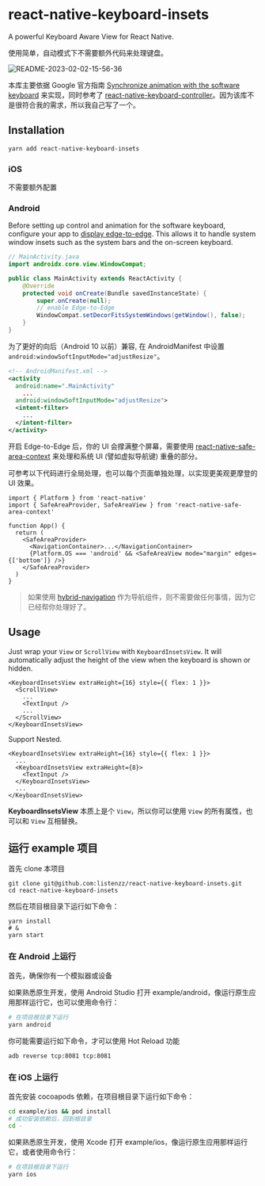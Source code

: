 # react-native-keyboard-insets

A powerful Keyboard Aware View for React Native.

使用简单，自动模式下不需要额外代码来处理键盘。

![README-2023-02-02-15-56-36](https://todoit.oss-cn-shanghai.aliyuncs.com/assets/README-2023-02-02-15-56-36.gif)

本库主要依据 Google 官方指南 [Synchronize animation with the software keyboard](https://developer.android.com/develop/ui/views/layout/sw-keyboard#synchronize-animation) 来实现，同时参考了 [react-native-keyboard-controller](https://github.com/kirillzyusko/react-native-keyboard-controller)。因为该库不是很符合我的需求，所以我自己写了一个。

## Installation

```bash
yarn add react-native-keyboard-insets
```

### iOS

不需要额外配置

### Android

Before setting up control and animation for the software keyboard, configure your app to [display edge-to-edge](https://developer.android.com/develop/ui/views/layout/edge-to-edge). This allows it to handle system window insets such as the system bars and the on-screen keyboard.

```java
// MainActivity.java
import androidx.core.view.WindowCompat;

public class MainActivity extends ReactActivity {
    @Override
    protected void onCreate(Bundle savedInstanceState) {
        super.onCreate(null);
        // enable Edge-to-Edge
        WindowCompat.setDecorFitsSystemWindows(getWindow(), false);
    }
}
```

为了更好的向后（Android 10 以前）兼容, 在 AndroidManifest 中设置 `android:windowSoftInputMode="adjustResize"`。

```xml
<!-- AndroidManifest.xml -->
<activity
  android:name=".MainActivity"
    ...
  android:windowSoftInputMode="adjustResize">
  <intent-filter>
    ...
  </intent-filter>
</activity>
```

开启 Edge-to-Edge 后，你的 UI 会撑满整个屏幕，需要使用 [react-native-safe-area-context](https://github.com/th3rdwave/react-native-safe-area-context) 来处理和系统 UI (譬如虚拟导航键) 重叠的部分。

可参考以下代码进行全局处理，也可以每个页面单独处理，以实现更美观更摩登的 UI 效果。

```tsx
import { Platform } from 'react-native'
import { SafeAreaProvider, SafeAreaView } from 'react-native-safe-area-context'

function App() {
  return (
    <SafeAreaProvider>
      <NavigationContainer>...</NavigationContainer>
      {Platform.OS === 'android' && <SafeAreaView mode="margin" edges={['bottom']} />}
    </SafeAreaProvider>
  )
}
```

> 如果使用 [hybrid-navigation](https://github.com/listenzz/hybrid-navigation) 作为导航组件，则不需要做任何事情，因为它已经帮你处理好了。

## Usage

Just wrap your `View` or `ScrollView` with `KeyboardInsetsView`. It will automatically adjust the height of the view when the keyboard is shown or hidden.

```tsx
<KeyboardInsetsView extraHeight={16} style={{ flex: 1 }}>
  <ScrollView>
    ...
    <TextInput />
    ...
  </ScrollView>
</KeyboardInsetsView>
```

Support Nested.

```tsx
<KeyboardInsetsView extraHeight={16} style={{ flex: 1 }}>
  ...
  <KeyboardInsetsView extraHeight={8}>
    <TextInput />
  </KeyboardInsetsView>
  ...
</KeyboardInsetsView>
```

**KeyboardInsetsView** 本质上是个 `View`，所以你可以使用 `View` 的所有属性，也可以和 `View` 互相替换。

## 运行 example 项目

首先 clone 本项目

```shell
git clone git@github.com:listenzz/react-native-keyboard-insets.git
cd react-native-keyboard-insets
```

然后在项目根目录下运行如下命令：

```shell
yarn install
# &
yarn start
```

### 在 Android 上运行

首先，确保你有一个模拟器或设备

如果熟悉原生开发，使用 Android Studio 打开 example/android，像运行原生应用那样运行它，也可以使用命令行：

```sh
# 在项目根目录下运行
yarn android
```

你可能需要运行如下命令，才可以使用 Hot Reload 功能

```sh
adb reverse tcp:8081 tcp:8081
```

### 在 iOS 上运行

首先安装 cocoapods 依赖，在项目根目录下运行如下命令：

```sh
cd example/ios && pod install
# 成功安装依赖后，回到根目录
cd -
```

如果熟悉原生开发，使用 Xcode 打开 example/ios，像运行原生应用那样运行它，或者使用命令行：

```sh
# 在项目根目录下运行
yarn ios
```
